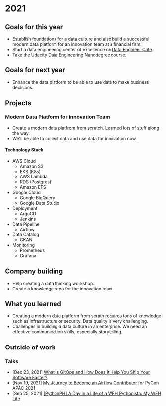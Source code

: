 # 2021

## Goals for this year

* Establish foundations for a data culture and also build a successful modern
  data platform for an innovation team at a financial firm.
* Start a data engineering center of excellence on [Data Engineer
  Cafe](https://discuss.dataengineercafe.io/).
* Take the [Udacity Data Engineering
  Nanodegree](https://www.udacity.com/course/data-engineer-nanodegree--nd027)
  course.

## Goals for next year

* Enhance the data platform to be able to use data to make business decisions.

## Projects

### Modern Data Platform for Innovation Team

* Create a modern data platfrom from scratch. Learned lots of stuff along the
  way.
* We'll be able to collect data and use data for innovation now.

#### Technology Stack

* AWS Cloud
  * Amazon S3
  * EKS (K8s)
  * AWS Lambda
  * RDS (Postgres)
  * Amazon EFS
* Google Cloud
  * Google BigQuery
  * Google Data Studio
* Deployment
  * ArgoCD
  * Jenkins
* Data Pipeline
  * Airflow
* Data Catalog
  * CKAN
* Monitoring
  * Prometheus
  * Grafana

## Company building

* Help creating a data thinking workshop.
* Create a knowledge repo for the innovation team.

## What you learned

* Creating a modern data platform from scrath requires tons of knowledge such
  as infrastructure or security. Data quality is very challenging.
* Challenges in building a data culture in an enterprise. We need an effective
  communication skills, especially storytelling.

## Outside of work

### Talks

* [Dec 23, 2021] [What is GitOps and How Does It Help You Ship Your Software
  Faster?](https://docs.google.com/presentation/d/1Iip7l00wtvNZbEdI2ewOG9HMH8krY69p2fVYEOZTczM/edit?usp=sharing)
* [Nov 19, 2021] [My Journey to Become an Airflow
  Contributor](https://github.com/zkan/cfps/blob/main/accepted/2021-pycon-apac-my-journey-to-become-an-airflow-contributor.md)
  for PyCon APAC 2021
* [Sep 25, 2021] [[PythonPH] A Day in a Life of a WFH Pythonista: My WFH
  Life](https://docs.google.com/presentation/d/1oPmIm-RUMvp3XeCwqLB1kI_icc39VDZLLUTatsbmmSc/edit?usp=sharing)
